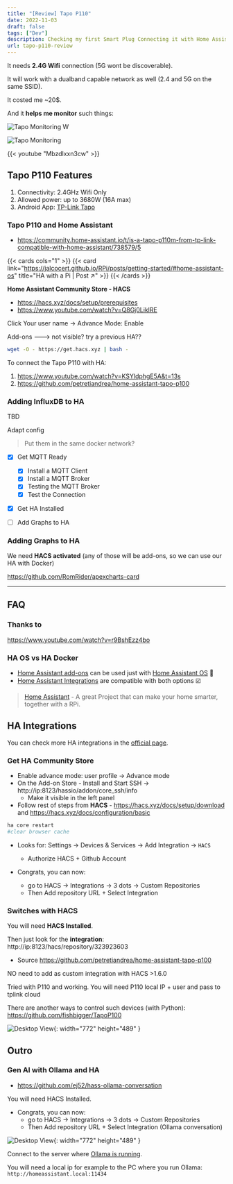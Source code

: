 ```yaml
---
title: "[Review] Tapo P110"
date: 2022-11-03
draft: false
tags: ["Dev"]
description: Checking my first Smart Plug Connecting it with Home Assistant [HA].
url: tapo-p110-review
---
```


It needs **2.4G Wifi** connection (5G wont be discoverable).

It will work with a dualband capable network as well (2.4 and 5G on the same SSID).

It costed me ~20$.

And it **helps me monitor** such things:

![Tapo Monitoring W](/blog_img/hardware/energy/tapo-p110-1.jpg)

![Tapo Monitoring](/blog_img/hardware/energy/tapo-p110-2.jpg)

<!--
 https://www.youtube.com/watch?v=Mbzdlxxn3cw
 -->

{{< youtube "Mbzdlxxn3cw" >}}

## Tapo P110 Features

1. Connectivity: 2.4GHz Wifi Only
2. Allowed power: up to 3680W (16A max)
3. Android App: [TP-Link Tapo](https://play.google.com/store/apps/details?id=com.tplink.iot&pcampaignid=web_share)

### Tapo P110 and Home Assistant

* https://community.home-assistant.io/t/is-a-tapo-p110m-from-tp-link-compatible-with-home-assistant/738579/5

{{< cards cols="1" >}}
  {{< card link="https://jalcocert.github.io/RPi/posts/getting-started/#home-assistant-os" title="HA with a Pi | Post ↗" >}}
{{< /cards >}}



**Home Assistant Community Store - HACS**

* https://hacs.xyz/docs/setup/prerequisites
* https://www.youtube.com/watch?v=Q8Gj0LiklRE

Click Your user name -> Advance Mode: Enable

Add-ons ---> not visible? try a previous HA??

```sh
wget -O - https://get.hacs.xyz | bash -
```

To connect the Tapo P110 with HA:

1. <https://www.youtube.com/watch?v=KSYldphgE5A&t=13s>
2. <https://github.com/petretiandrea/home-assistant-tapo-p100>


### Adding InfluxDB to HA

TBD

Adapt config

> Put them in the same docker network?

- [x] Get MQTT Ready
  + [x] Install a MQTT Client
  + [x] Install a MQTT Broker
  + [x] Testing the MQTT Broker
  + [x] Test the Connection
- [X] Get HA Installed
- [ ] Add Graphs to HA


### Adding Graphs to HA

We need **HACS activated** (any of those will be add-ons, so we can use our HA with Docker)

<https://github.com/RomRider/apexcharts-card>

---

## FAQ

### Thanks to

https://www.youtube.com/watch?v=r9BshEzz4bo

### HA OS vs HA Docker

* [Home Assistant add-ons](https://www.home-assistant.io/addons/) can be used just with [Home Assistant OS](https://jalcocert.github.io/RPi/posts/getting-started/#home-assistant-os) 📌
* [Home Assistant Integrations](https://www.home-assistant.io/integrations/#all) are compatible with both options ☑️

> [Home Assistant](https://github.com/home-assistant) - A great Project that can make your home smarter, together with a RPi.

## HA Integrations

You can check more HA integrations in the [official page](https://www.home-assistant.io/integrations/).

### Get HA Community Store

* Enable advance mode: user profile -> Advance mode
* On the Add-on Store - Install and Start SSH -> http://ip:8123/hassio/addon/core_ssh/info
    * Make it visible in the left panel
* Follow rest of steps from **HACS** - <https://hacs.xyz/docs/setup/download> and <https://hacs.xyz/docs/configuration/basic>

```sh
ha core restart
#clear browser cache
```

* Looks for: Settings -> Devices & Services  -> Add Integration -> `HACS`
    * Authorize HACS + Github Account

* Congrats, you can now:
    * go to HACS -> Integrations -> 3 dots -> Custom Repositories
    * Then Add repository URL + Select Integration

### Switches with HACS

You will need **HACS Installed**.

Then just look for the **integration**: http://ip:8123/hacs/repository/323923603

* Source <https://github.com/petretiandrea/home-assistant-tapo-p100>

NO need to add as custom integration with HACS >1.6.0

Tried with P110 and working. You will need P110 local IP + user and pass to tplink cloud

There are another ways to control such devices (with Python): <https://github.com/fishbigger/TapoP100>

![Desktop View](/img/p110.png){: width="772" height="489" }

## Outro

### Gen AI with Ollama and HA

* <https://github.com/ej52/hass-ollama-conversation>

You will need HACS Installed.

* Congrats, you can now:
    * go to HACS -> Integrations -> 3 dots -> Custom Repositories
    * Then Add repository URL + Select Integration (Ollama conversation)

![Desktop View](/img/ha-ollama-config.png){: width="772" height="489" }

Connect to the server where [Ollama is running](https://fossengineer.com/selfhosting-llms-ollama/).

You will need a local ip for example to the PC where you run Ollama: `http://homeassistant.local:11434`